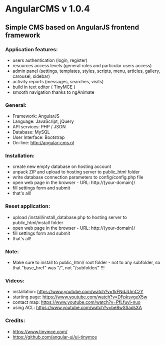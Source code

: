# AngularCMS v 1.0.4

## Simple CMS based on AngularJS frontend framework

### Application features:
* users authentication (login, register)
* resources access levels (general roles and particular users access)
* admin panel (settings, templates, styles, scripts, menu, articles, gallery, carousel, sidebar)
* activity reports (messages, searches, visits)
* build in text editor ( TinyMCE )
* smooth navigation thanks to ngAnimate

### General:
* Framework: AngularJS
* Language: JavaScript, jQuery
* API services: PHP / JSON
* Database: MySQL
* User Interface: Bootstrap
* On-line: http://angular-cms.pl

### Installation:
* create new empty database on hosting account
* unpack ZIP and upload to hosting server to public_html folder
* write database connection parameters to config/config.php file
* open web page in the browser - URL: http://{your-domain}/
* fill settings form and submit
* that's all!

### Reset application:
* upload /install/install_database.php to hosting server to public_html/install folder
* open web page in the browser - URL: http://{your-domain}/
* fill settings form and submit
* that's all!

### Note:
* Make sure to install to public_html/ root folder - not to any subfolder, so that "base_href" was "/", not "/subfolder/" !!!

### Videos:
* installation: https://www.youtube.com/watch?v=1kFNdJUmCzY
* starting page: https://www.youtube.com/watch?v=DFpksvgeX5w
* contact map: https://www.youtube.com/watch?v=PfLfuvl-nuo
* using ACL: https://www.youtube.com/watch?v=be8wSSadsXA

### Credits:
* https://www.tinymce.com/
* https://github.com/angular-ui/ui-tinymce
